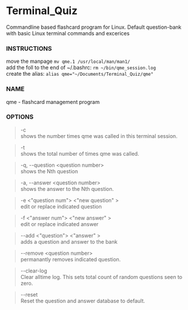 # Terminal_Quiz
Commandline based flashcard program for Linux. Default question-bank with basic Linux terminal commands and excerices

### INSTRUCTIONS
move the manpage `mv qme.1 /usr/local/man/man1/`\
add the foll to the end of ~/.bashrc: `rm ~/bin/qme_session.log` \
create the alias: `alias qme="~/Documents/Terminal_Quiz/qme"` 

### NAME 
qme - flashcard management program
  
 ### OPTIONS 

  >-c \
      shows the number times qme was called in this terminal session.
  
  >-t \
      shows the total number of times qme was called.

 > -q, --question &lt;question number&gt; \
      shows the Nth question
      
  >-a, --answer &lt;question number&gt;\
      shows the answer to the Nth question.

  >-e &lt;"question num"&gt;  &lt;"new question" &gt;\
      edit or replace indicated question

  >-f &lt;"answer num"&gt;  &lt;"new answer" &gt;\
      edit or replace indicated answer
  
  >--add &lt;"question"&gt;  &lt;"answer" &gt;\
      adds a question and answer to the bank
  
  >--remove &lt;question number&gt;\
      permanantly removes indicated question.

  >--clear-log \
      Clear alltime log. This sets total count of random questions seen to zero.

  >--reset \
      Reset the question and answer database to default.
  

      
      
